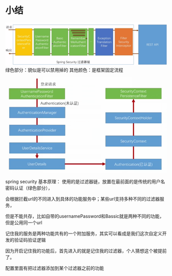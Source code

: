 # 小结
![](/assets/image/imooc/spring_secunity/snipaste_20180804_131958.png)
绿色部分：貌似是可以禁用掉的
其他颜色：是框架固定流程

![](/assets/image/imooc/spring_secunity/snipaste_20180803_220038.png)

spring security 基本原理：
  使用的是过滤器链，放置在最前面的是传统的用户名密码认证（绿色部分），

  会根据拦截url的不同进入到具体的功能服务中；某些url支持多种不同的过滤器服务，

  但是不能共存，比如自带的usernamePassword和Bassic就是两种不同的功能，但是公用同一个url

  记住我的服务是两种功能共有的一个附加服务，其实可以看成是我们这次自定义开发的验证码验证逻辑

  因为开启记住我的功能后，首先进入的就是记住我的过滤器，个人猜想这个被提前了。

  配置里面有把过滤器添加到某个过滤器之前的功能
